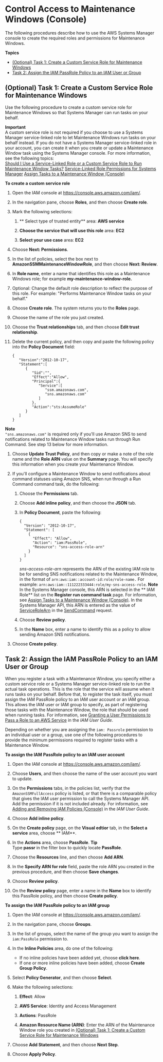 # Control Access to Maintenance Windows \(Console\)<a name="sysman-maintenance-perm-console"></a>

The following procedures describe how to use the AWS Systems Manager console to create the required roles and permissions for Maintenance Windows\.

**Topics**
+ [\(Optional\) Task 1: Create a Custom Service Role for Maintenance Windows](#sysman-maintenance-role)
+ [Task 2: Assign the IAM PassRole Policy to an IAM User or Group](#sysman-maintenance-passrole)

## \(Optional\) Task 1: Create a Custom Service Role for Maintenance Windows<a name="sysman-maintenance-role"></a>

Use the following procedure to create a custom service role for Maintenance Windows so that Systems Manager can run tasks on your behalf\.

**Important**  
A custom service role is not required if you choose to use a Systems Manager service\-linked role to let Maintenance Windows run tasks on your behalf instead\. If you do not have a Systems Manager service\-linked role in your account, you can create it when you create or update a Maintenance Window task using the Systems Manager console\. For more information, see the following topics:  
[Should I Use a Service\-Linked Role or a Custom Service Role to Run Maintenance Window Tasks?](sysman-maintenance-permissions.md#maintenance-window-tasks-service-role)
[Service\-Linked Role Permissions for Systems Manager](using-service-linked-roles.md#slr-permissions)
[Assign Tasks to a Maintenance Window \(Console\)](sysman-maintenance-assign-tasks.md)

**To create a custom service role**

1. Open the IAM console at [https://console\.aws\.amazon\.com/iam/](https://console.aws.amazon.com/iam/)\.

1. In the navigation pane, choose **Roles**, and then choose **Create role**\.

1. Mark the following selections:

   1. ** Select type of trusted entity** area: **AWS service**

   1. **Choose the service that will use this role** area: **EC2**

   1. **Select your use case** area: **EC2**

1. Choose **Next: Permissions**\.

1. In the list of policies, select the box next to **AmazonSSMMaintenanceWindowRole**, and then choose **Next: Review**\.

1. In **Role name**, enter a name that identifies this role as a Maintenance Windows role; for example **my\-maintenance\-window\-role\.**

1. Optional: Change the default role description to reflect the purpose of this role\. For example: "Performs Maintenance Window tasks on your behalf\." 

1. Choose **Create role**\. The system returns you to the **Roles** page\.

1. Choose the name of the role you just created\.

1. Choose the **Trust relationships** tab, and then choose **Edit trust relationship**\.

1. Delete the current policy, and then copy and paste the following policy into the **Policy Document** field:

   ```
   {
      "Version":"2012-10-17",
      "Statement":[
         {
            "Sid":"",
            "Effect":"Allow",
            "Principal":{
               "Service":[
                  "ssm.amazonaws.com",
                  "sns.amazonaws.com"
               ]
            },
            "Action":"sts:AssumeRole"
         }
      ]
   }
   ```
**Note**  
`"sns.amazonaws.com"` is required only if you'll use Amazon SNS to send notifications related to Maintenance Window tasks run through Run Command\. See step 13 below for more information\.

1. Choose **Update Trust Policy**, and then copy or make a note of the role name and the **Role ARN** value on the **Summary** page\. You will specify this information when you create your Maintenance Window\.

1. If you'll configure a Maintenance Window to send notifications about command statuses using Amazon SNS, when run through a Run Command command task, do the following:

   1. Choose the **Permissions** tab\.

   1. Choose **Add inline policy**, and then choose the **JSON** tab\.

   1. In **Policy Document**, paste the following:

      ```
      {
        "Version": "2012-10-17",
        "Statement": [
          {
            "Effect": "Allow",
            "Action": "iam:PassRole",
            "Resource": "sns-access-role-arn"
          }
        ]
      }
      ```

      *sns\-access\-role\-arn* represents the ARN of the existing IAM role to be for sending SNS notifications related to the Maintenance Window, in the format of `arn:aws:iam::account-id:role/role-name.` For example: `arn:aws:iam::111222333444:role/my-sns-access-role`\. 
**Note**  
In the Systems Manager console, this ARN is selected in the ** IAM Role** list on the **Register run command task** page\. For information, see [Assign Tasks to a Maintenance Window \(Console\)](sysman-maintenance-assign-tasks.md)\. In the Systems Manager API, this ARN is entered as the value of [ServiceRoleArn](https://docs.aws.amazon.com/systems-manager/latest/APIReference/API_SendCommand.html#EC2-SendCommand-request-ServiceRoleArn) in the [SendCommand](https://docs.aws.amazon.com/systems-manager/latest/APIReference/API_SendCommand.html) request\.

   1. Choose **Review policy**\.

   1. In the **Name** box, enter a name to identify this as a policy to allow sending Amazon SNS notifications\.

1. Choose **Create policy**\.

## Task 2: Assign the IAM PassRole Policy to an IAM User or Group<a name="sysman-maintenance-passrole"></a>

When you register a task with a Maintenance Window, you specify either a custom service role or a Systems Manager service\-linked role to run the actual task operations\. This is the role that the service will assume when it runs tasks on your behalf\. Before that, to register the task itself, you must assign the IAM PassRole policy to an IAM user account or an IAM group\. This allows the IAM user or IAM group to specify, as part of registering those tasks with the Maintenance Window, the role that should be used when running tasks\. For information, see [Granting a User Permissions to Pass a Role to an AWS Service](https://docs.aws.amazon.com/IAM/latest/UserGuide/id_roles_use_passrole.html) in the *IAM User Guide*\.

Depending on whether you are assigning the `iam: Passrole` permission to an individual user or a group, use one of the following procedures to provide the minimum permissions required to register tasks with a Maintenance Window\.

**To assign the IAM PassRole policy to an IAM user account**

1. Open the IAM console at [https://console\.aws\.amazon\.com/iam/](https://console.aws.amazon.com/iam/)\.

1. Choose **Users**, and then choose the name of the user account you want to update\.

1. On the **Permissions** tabs, in the policies list, verify that the `AmazonSSMFullAccess` policy is listed, or that there is a comparable policy that gives the IAM user permission to call the Systems Manager API\. Add the permission if it is not included already\. For information, see [Adding and Removing IAM Policies \(Console\)](https://docs.aws.amazon.com/IAM/latest/UserGuide/access_policies_manage-attach-detach.html#add-remove-policies-console) in the *IAM User Guide*\.

1. Choose **Add inline policy**\.

1. On the **Create policy** page, on the **Visual edtior** tab, in the **Select a service** area, choose ** IAM**\.

1. In the **Actions** area, choose **PassRole**\.
**Tip**  
Type **passr** in the filter box to quickly locate **PassRole**\.

1. Choose the **Resources** line, and then choose **Add ARN**\.

1. In the **Specify ARN for role** field, paste the role ARN you created in the previous procedure, and then choose **Save changes**\.

1. Choose **Review policy**\.

1. On the **Review policy** page, enter a name in the **Name** box to identify this PassRole policy, and then choose **Create policy**\.

**To assign the IAM PassRole policy to an IAM group**

1. Open the IAM console at [https://console\.aws\.amazon\.com/iam/](https://console.aws.amazon.com/iam/)\.

1. In the navigation pane, choose **Groups**\.

1. In the list of groups, select the name of the group you want to assign the `iam:PassRole` permission to\. 

1. In the **Inline Policies** area, do one of the following:
   + If no inline policies have been added yet, choose **click here**\.
   + If one or more inline policies have been added, choose **Create Group Policy**\.

1. Select **Policy Generator**, and then choose **Select**\.

1. Make the following selections:

   1. **Effect**: Allow

   1. **AWS Service**: Identity and Access Management

   1. **Actions**: PassRole

   1. **Amazon Resource Name \(ARN\)**: Enter the ARN of the Maintenance Window role you created in [\(Optional\) Task 1: Create a Custom Service Role for Maintenance Windows](#sysman-maintenance-role)

1. Choose **Add Statement**, and then choose **Next Step**\.

1. Choose **Apply Policy**\.